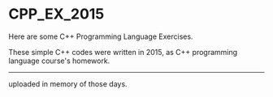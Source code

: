 # CPP_EX_2015
Here are some C++ Programming Language Exercises.

These simple C++ codes were written in 2015, as C++ programming language course's homework. 

-----
uploaded in memory of those days.
